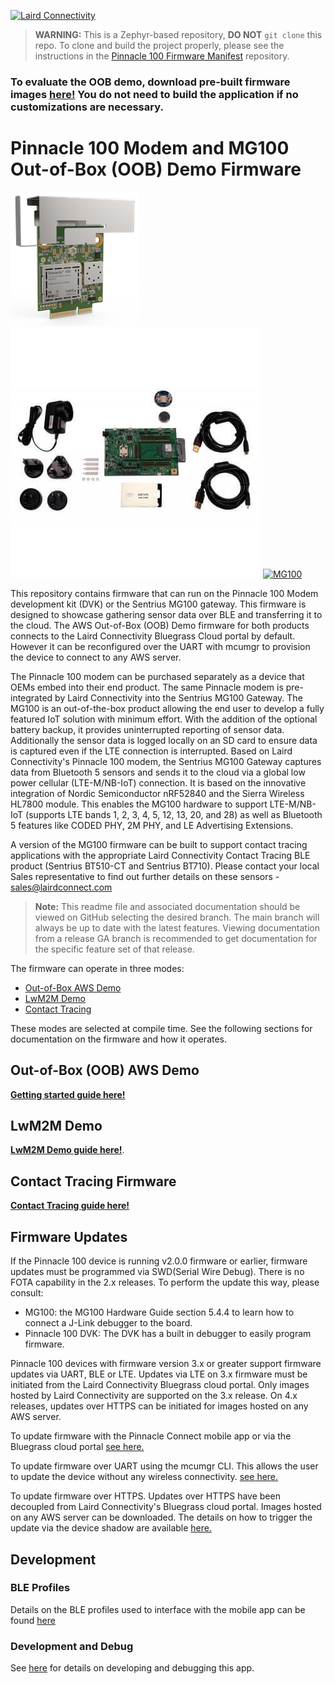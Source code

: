 [![Laird Connectivity](docs/images/LairdConnnectivityLogo_Horizontal_RGB.png)](https://www.lairdconnect.com/)

> **WARNING:** This is a Zephyr-based repository, **DO NOT** `git clone` this repo. To clone and build the project properly, please see the instructions in the [Pinnacle 100 Firmware Manifest](https://github.com/LairdCP/Pinnacle-100-Firmware-Manifest) repository.

### To evaluate the OOB demo, download pre-built firmware images [here!](https://github.com/LairdCP/Pinnacle-100-Firmware/releases) You do not need to build the application if no customizations are necessary.

# Pinnacle 100 Modem and MG100 Out-of-Box (OOB) Demo Firmware

[![Pinnacle 100 Modem](docs/images/pinnacle_100_modem.png)](https://www.lairdconnect.com/wireless-modules/cellular-solutions/pinnacle-100-cellular-modem) [![Pinnacle 100 DVK](docs/images/450-00010-K1-Contents_0.jpg)](https://www.lairdconnect.com/wireless-modules/cellular-solutions/pinnacle-100-cellular-modem) [![MG100](docs/images/MG100-Starter-Kit.png)](https://www.lairdconnect.com/iot-devices/iot-gateways/sentrius-mg100-gateway-lte-mnb-iot-and-bluetooth-5)

This repository contains firmware that can run on the Pinnacle 100 Modem development kit (DVK) or the Sentrius MG100 gateway. This firmware is designed to showcase gathering sensor data over BLE and transferring it to the cloud. The AWS Out-of-Box (OOB) Demo firmware for both products connects to the Laird Connectivity Bluegrass Cloud portal by default. However it can be reconfigured over the UART with mcumgr to provision the device to connect to any AWS server.

The Pinnacle 100 modem can be purchased separately as a device that OEMs embed into their end product. The same Pinnacle modem is pre-integrated by Laird Connectivity into the Sentrius MG100 Gateway. The MG100 is an out-of-the-box product allowing the end user to develop a fully featured IoT solution with minimum effort. With the addition of the optional battery backup, it provides uninterrupted reporting of sensor data. Additionally the sensor data is logged locally on an SD card to ensure data is captured even if the LTE connection is interrupted. Based on Laird Connectivity's Pinnacle 100 modem, the Sentrius MG100 Gateway captures data from Bluetooth 5 sensors and sends it to the cloud via a global low power cellular (LTE-M/NB-IoT) connection. It is based on the innovative integration of Nordic Semiconductor nRF52840 and the Sierra Wireless HL7800 module. This enables the MG100 hardware to support LTE-M/NB-IoT (supports LTE bands 1, 2, 3, 4, 5, 12, 13, 20, and 28) as well as Bluetooth 5 features like CODED PHY, 2M PHY, and LE Advertising Extensions.

A version of the MG100 firmware can be built to support contact tracing applications with the appropriate Laird Connectivity Contact Tracing BLE product (Sentrius BT510-CT and Sentrius BT710). Please contact your local Sales representative to find out further details on these sensors - sales@lairdconnect.com

> **Note:** This readme file and associated documentation should be viewed on GitHub selecting the desired branch. The main branch will always be up to date with the latest features. Viewing documentation from a release GA branch is recommended to get documentation for the specific feature set of that release.

The firmware can operate in three modes:

- [Out-of-Box AWS Demo](#out-of-box-oob-aws-demo)
- [LwM2M Demo](#lwm2m-demo)
- [Contact Tracing](#contact-tracing-firmware)

These modes are selected at compile time. See the following sections for documentation on the firmware and how it operates.

## Out-of-Box (OOB) AWS Demo

[**Getting started guide here!**](docs/readme_ltem_aws.md)

## LwM2M Demo

[**LwM2M Demo guide here!**](docs/readme_nbiot_lwm2m.md).

## Contact Tracing Firmware

[**Contact Tracing guide here!**](docs/contact_tracing.md)

## Firmware Updates

If the Pinnacle 100 device is running v2.0.0 firmware or earlier, firmware updates must be programmed via SWD(Serial Wire Debug). There is no FOTA capability in the 2.x releases. To perform the update this way, please consult:

- MG100: the MG100 Hardware Guide section 5.4.4 to learn how to connect a J-Link debugger to the board.
- Pinnacle 100 DVK: The DVK has a built in debugger to easily program firmware.

Pinnacle 100 devices with firmware version 3.x or greater support firmware updates via UART, BLE or LTE. Updates via LTE on 3.x firmware must be initiated from the Laird Connectivity Bluegrass cloud portal. Only images hosted by Laird Connectivity are supported on the 3.x release. On 4.x releases, updates over HTTPS can be initiated for images hosted on any AWS server.

To update firmware with the Pinnacle Connect mobile app or via the Bluegrass cloud portal [see here.](docs/readme_ltem_aws.md#firmware-updates)

To update firmware over UART using the mcumgr CLI. This allows the user to update the device without any wireless connectivity. [see here.](docs/firmware_update.md)

To update firmware over HTTPS. Updates over HTTPS have been decoupled from Laird Connectivity's Bluegrass cloud portal. Images hosted on any AWS server can be downloaded. The details on how to trigger the update via the device shadow are available [here.](docs/cloud_fota.md)

## Development

### BLE Profiles

Details on the BLE profiles used to interface with the mobile app can be found [here](docs/ble.md)

### Development and Debug

See [here](docs/development.md) for details on developing and debugging this app.
